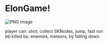 # ElonGame! 


![PNG image](https://user-images.githubusercontent.com/44978117/229370734-15318d87-98d3-458d-9fe2-7baaf18b0cca.png)


player can:
shot, collect SKNodes, jump, fast run<br>
bb killed by:
enemies, meteors, by falling down
